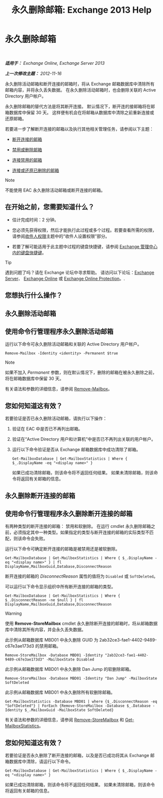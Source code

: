 ﻿---
title: '永久删除邮箱: Exchange 2013 Help'
TOCTitle: 永久删除邮箱
ms:assetid: df35765a-0bef-4561-9846-d91d69c0269c
ms:mtpsurl: https://technet.microsoft.com/zh-cn/library/JJ863440(v=EXCHG.150)
ms:contentKeyID: 50556690
ms.date: 01/11/2018
mtps_version: v=EXCHG.150
ms.translationtype: HT
---

# 永久删除邮箱

 

_**适用于：** Exchange Online, Exchange Server 2013_

_**上一次修改主题：** 2012-11-16_

永久删除活动邮箱和断开连接的邮箱时，将从 Exchange 邮箱数据库中清除所有邮箱内容，并将永久丢失数据。 在永久删除活动邮箱时，也会删除关联的 Active Directory 用户帐户。

永久删除邮箱的替代方法是将其断开连接。 默认情况下，断开连的接邮箱将在邮箱数据库中保留 30 天。 这样便有机会在将邮箱从数据库中清除之前重新连接或还原邮箱。

若要进一步了解断开连接的邮箱以及执行其他相关管理任务，请参阅以下主题：

  - [断开连接的邮箱](disconnected-mailboxes-exchange-2013-help.md)

  - [禁用或删除邮箱](disable-or-delete-a-mailbox-exchange-2013-help.md)

  - [连接禁用的邮箱](connect-a-disabled-mailbox-exchange-2013-help.md)

  - [连接或还原已删除的邮箱](connect-or-restore-a-deleted-mailbox-exchange-2013-help.md)

> [!NOTE]
> 不能使用 EAC 永久删除活动邮箱或断开连接的邮箱。


## 在开始之前，您需要知道什么？

  - 估计完成时间：2 分钟。

  - 您必须先获得权限，然后才能执行此过程或多个过程。若要查看所需的权限，请参阅[收件人权限](recipients-permissions-exchange-2013-help.md)主题中的“收件人设置权限”部分。

  - 若要了解可能适用于此主题中过程的键盘快捷键，请参阅 [Exchange 管理中心内的键盘快捷键](keyboard-shortcuts-in-the-exchange-admin-center-exchange-online-protection-help.md)。

> [!tip]
> 遇到问题了吗？请在 Exchange 论坛中寻求帮助。 请访问以下论坛：<a href="https://go.microsoft.com/fwlink/p/?linkid=60612">Exchange Server</a>、 <a href="https://go.microsoft.com/fwlink/p/?linkid=267542">Exchange Online</a> 或 <a href="https://go.microsoft.com/fwlink/p/?linkid=285351">Exchange Online Protection</a>。.


## 您想执行什么操作？

## 永久删除活动邮箱

## 使用命令行管理程序永久删除活动邮箱

运行以下命令可永久删除活动邮箱和关联的 Active Directory 用户帐户。

    Remove-Mailbox -Identity <identity> -Permanent $true

> [!NOTE]
> 如果不加入 <em>Permanent</em> 参数，则在默认情况下，删除的邮箱在被永久删除之前，将在邮箱数据库中保留 30 天。


有关语法和参数的详细信息，请参阅 [Remove-Mailbox](https://technet.microsoft.com/zh-cn/library/aa995948\(v=exchg.150\))。

## 您如何知道这有效？

若要验证是否已永久删除活动邮箱，请执行以下操作：

1.  验证在 EAC 中是否已不再列出邮箱。

2.  验证在“Active Directory 用户和计算机”中是否已不再列出关联的用户帐户。

3.  运行以下命令验证是否从 Exchange 邮箱数据库中成功清除了邮箱。
    
        Get-MailboxDatabase | Get-MailboxStatistics | Where { $_.DisplayName -eq "<display name>" }
    
    如果已成功清除邮箱，则该命令将不返回任何结果。 如果未清除邮箱，则该命令将返回有关邮箱的信息。

## 永久删除断开连接的邮箱

## 使用命令行管理程序永久删除断开连接的邮箱

有两种类型的断开连接的邮箱： 禁用和软删除。 在运行 cmdlet 永久删除邮箱之前，必须指定其中一种类型。如果指定的类型与断开连接的邮箱的实际类型不匹配，则该命令会失败。

运行以下命令可确定断开连接的邮箱是被禁用还是被软删除。

    Get-MailboxDatabase | Get-MailboxStatistics | Where { $_.DisplayName -eq "<display name>" } | fl DisplayName,MailboxGuid,Database,DisconnectReason

断开连接的邮箱的 *DisconnectReason* 属性的值将为 `Disabled` 或 `SoftDeleted`。

可以运行以下命令显示组织中所有断开连接的邮箱的类型。

    Get-MailboxDatabase | Get-MailboxStatistics | Where { $_.DisconnectReason -ne $null } | fl DisplayName,MailboxGuid,Database,DisconnectReason

> [!warning]
> 使用 <strong>Remove-StoreMailbox</strong> cmdlet 永久删除断开连接的邮箱时，将从邮箱数据库中清除其所有内容，并会永久丢失数据。


此示例从邮箱数据库 MBD01 中永久删除 GUID 为 2ab32ce3-fae1-4402-9489-c67e3ae173d3 的禁用邮箱。

    Remove-StoreMailbox -Database MBD01 -Identity "2ab32ce3-fae1-4402-9489-c67e3ae173d3" -MailboxState Disabled

此示例从邮箱数据库 MBD01 中永久删除 Dan Jump 的软删除邮箱。

    Remove-StoreMailbox -Database MBD01 -Identity "Dan Jump" -MailboxState SoftDeleted

此示例从邮箱数据库 MBD01 中永久删除所有软删除邮箱。

    Get-MailboxStatistics -Database MBD01 | where {$_.DisconnectReason -eq "SoftDeleted"} | ForEach {Remove-StoreMailbox -Database $_.Database -Identity $_.MailboxGuid -MailboxState SoftDeleted}

有关语法和参数的详细信息，请参阅 [Remove-StoreMailbox](https://technet.microsoft.com/zh-cn/library/ff829913\(v=exchg.150\)) 和 [Get-MailboxStatistics](https://technet.microsoft.com/zh-cn/library/bb124612\(v=exchg.150\))。

## 您如何知道这有效？

若要验证是否永久删除了断开连接的邮箱，以及是否已成功将其从 Exchange 邮箱数据库中清除，请运行以下命令。

    Get-MailboxDatabase | Get-MailboxStatistics | Where { $_.DisplayName -eq "<display name>" }

如果已成功清除邮箱，则该命令将不返回任何结果。 如果未清除邮箱，则该命令将返回有关邮箱的信息。

